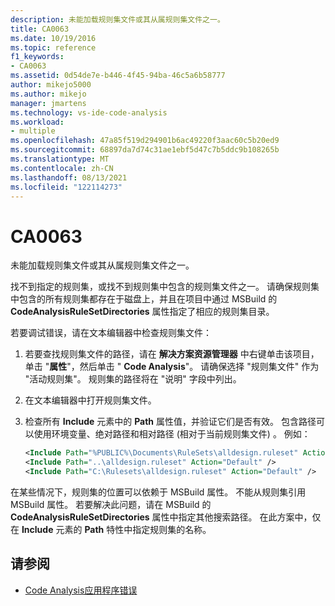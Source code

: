 ```yaml
---
description: 未能加载规则集文件或其从属规则集文件之一。
title: CA0063
ms.date: 10/19/2016
ms.topic: reference
f1_keywords:
- CA0063
ms.assetid: 0d54de7e-b446-4f45-94ba-46c5a6b58777
author: mikejo5000
ms.author: mikejo
manager: jmartens
ms.technology: vs-ide-code-analysis
ms.workload:
- multiple
ms.openlocfilehash: 47a85f519d294901b6ac49220f3aac60c5b20ed9
ms.sourcegitcommit: 68897da7d74c31ae1ebf5d47c7b5ddc9b108265b
ms.translationtype: MT
ms.contentlocale: zh-CN
ms.lasthandoff: 08/13/2021
ms.locfileid: "122114273"
---
```

# <a name="ca0063"></a>CA0063

未能加载规则集文件或其从属规则集文件之一。

找不到指定的规则集，或找不到规则集中包含的规则集文件之一。 请确保规则集中包含的所有规则集都存在于磁盘上，并且在项目中通过 MSBuild 的 **CodeAnalysisRuleSetDirectories** 属性指定了相应的规则集目录。

若要调试错误，请在文本编辑器中检查规则集文件：

1. 若要查找规则集文件的路径，请在 **解决方案资源管理器** 中右键单击该项目，单击 "**属性**"，然后单击 " **Code Analysis**"。 请确保选择 "规则集文件" 作为 "活动规则集"。 规则集的路径将在 "说明" 字段中列出。

2. 在文本编辑器中打开规则集文件。

3. 检查所有 **Include** 元素中的 **Path** 属性值，并验证它们是否有效。 包含路径可以使用环境变量、绝对路径和相对路径 (相对于当前规则集文件) 。 例如：

   ```xml
   <Include Path="%PUBLIC%\Documents\RuleSets\alldesign.ruleset" Action="Default" />
   <Include Path="..\alldesign.ruleset" Action="Default" />
   <Include Path="C:\Rulesets\alldesign.ruleset" Action="Default" />
   ```

在某些情况下，规则集的位置可以依赖于 MSBuild 属性。 不能从规则集引用 MSBuild 属性。 若要解决此问题，请在 MSBuild 的 **CodeAnalysisRuleSetDirectories** 属性中指定其他搜索路径。 在此方案中，仅在 **Include** 元素的 **Path** 特性中指定规则集的名称。

## <a name="see-also"></a>请参阅

- [Code Analysis应用程序错误](../code-quality/code-analysis-application-errors.md)
